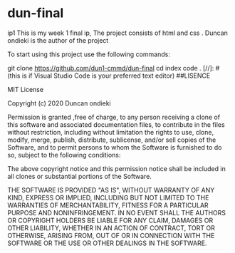 # dun-final
ip1
This is my week 1 final ip,
The project consists of html
and css .
Duncan ondieki is the author of the project 

To start using this project use the following commands:

git clone https://github.com/dun1-cmmd/dun-final
cd index
code . [//]: # (this is if Visual Studio Code is your preferred text editor)
##LISENCE

MIT License

Copyright (c) 2020 Duncan ondieki

Permission is granted ,free of charge, to any person receiving a clone of this software and associated documentation files, to contribute in the files without restriction, including without limitation the rights to use, clone, modify, merge, publish, distribute, sublicense, and/or sell copies of the Software, and to permit persons to whom the Software is furnished to do so, subject to the following conditions:

The above copyright notice and this permission notice shall be included in all clones or substantial portions of the Software.

THE SOFTWARE IS PROVIDED "AS IS", WITHOUT WARRANTY OF ANY KIND, EXPRESS OR IMPLIED, INCLUDING BUT NOT LIMITED TO THE WARRANTIES OF MERCHANTABILITY, FITNESS FOR A PARTICULAR PURPOSE AND NONINFRINGEMENT. IN NO EVENT SHALL THE AUTHORS OR COPYRIGHT HOLDERS BE LIABLE FOR ANY CLAIM, DAMAGES OR OTHER LIABILITY, WHETHER IN AN ACTION OF CONTRACT, TORT OR OTHERWISE, ARISING FROM, OUT OF OR IN CONNECTION WITH THE SOFTWARE OR THE USE OR OTHER DEALINGS IN THE SOFTWARE.
